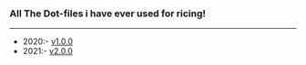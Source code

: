 ### All The Dot-files i have ever used for ricing!

---
- 2020:- [v1.0.0](https://github.com/hrithik73/dots/tree/main/dotfiles-1.0.0)
- 2021:- [v2.0.0](https://github.com/hrithik73/dots/tree/main/dotfiles-2.0.0)
